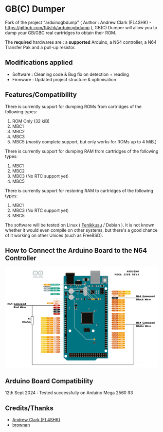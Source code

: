 # GB(C) Dumper

Fork of the project "arduinogbdump" ( Author : Andrew Clark (FL4SHK) - https://github.com/fl4shk/arduinogbdump ), GB(C) Dumper will allow you to dump your GB/GBC real cartridges to obtain their ROM.

The **required** hardwares are : a **supported** Arduino, a N64 controller, a N64 Transfer Pak and a pull-up resistor.

## Modifications applied
- Software : Cleaning code & Bug fix on detection + reading
- Firmware : Updated project structure & optimisation 

## Features/Compatibility

There is currently support for dumping ROMs from cartridges of the following types:
  1.  ROM Only (32 kiB)
  2.  MBC1
  3.  MBC2
  4.  MBC3
  5.  MBC5 (*mostly* complete support, but only works for ROMs up to 4 MiB.)

There is currently support for dumping RAM from cartridges of the following
types:
  1.  MBC1
  2.  MBC2
  3.  MBC3 (No RTC support yet)
  4.  MBC5

There is currently support for restoring RAM to cartridges of the following
types:
  1.  MBC1
  2.  MBC3 (No RTC support yet)
  3.  MBC5

The software will be tested on Linux ( [Fenikkusu](https://jackobo.info/?datas=fenikkusu) / Debian ). It is not known whether it would even compile on other systems, but there's a good chance of it working on other Unices (such as FreeBSD).

## How to Connect the Arduino Board to the N64 Controller

![alt text](https://github.com/JackoboLeChocobo/GB_GBC_Dumper/blob/main/schematics/arduino_mega_2560.png?raw=true)

## Arduino Board Compatibility

12th Sept 2024 : Tested successfully on Arduino Mega 2560 R3 

## Credits/Thanks

- [Andrew Clark (FL4SHK)](https://github.com/fl4shk/arduinogbdump) 
- [brownan](https://github.com/brownan/Gamecube-N64-Controller)
